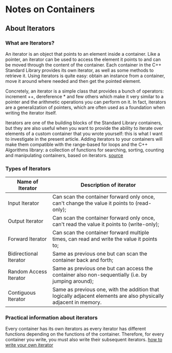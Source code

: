 # Notes on Containers

## About Iterators

### What are Iterators?
An iterator is an object that points to an element inside a container. Like a pointer, an iterator can be used to access the element it points to and can be moved through the content of the container. Each container in the C++ Standard Library provides its own iterator, as well as some methods to retrieve it. Using iterators is quite easy: obtain an instance from a container, move it around where needed and then get the pointed element.

Concretely, an iterator is a simple class that provides a bunch of operators: increment ++, dereference * and few others which make it very similar to a pointer and the arithmetic operations you can perform on it. In fact, iterators are a generalization of pointers, which are often used as a foundation when writing the iterator itself.

Iterators are one of the building blocks of the Standard Library containers, but they are also useful when you want to provide the ability to iterate over elements of a custom container that you wrote yourself: this is what I want to investigate in the present article. Adding iterators to your containers will make them compatible with the range-based for loops and the C++ Algorithms library: a collection of functions for searching, sorting, counting and manipulating containers, based on iterators. [source](https://internalpointers.com/post/writing-custom-iterators-modern-cpp)

### Types of Iterators
| Name of Iterator      | Description of iterator	|
| ----------- 			| ----------- 				|
| Input Iterator      | Can scan the container forward only once, can't change the value it points to (read-only);       |
| Output Iterator   | Can scan the container forward only once, can't read the value it points to (write-only);        |
| Forward Iterator	|	Can scan the container forward multiple times, can read and write the value it points to; |
| Bidirectional Iterator | Same as previous one but can scan the container back and forth; |
| Random Access Iterator | Same as previous one but can access the container also non-sequentially (i.e. by jumping around); |
| Contiguous Iterator | Same as previous one, with the addition that logically adjacent elements are also physically adjacent in memory. |

### Practical information about iterators
Every container has its own iterators as every iterator has different functions depending on the functions of the container. Therefore, for every container you write, you must also write their subsequent iterators.
[how to write your own iterator](https://internalpointers.com/post/writing-custom-iterators-modern-cpp)

